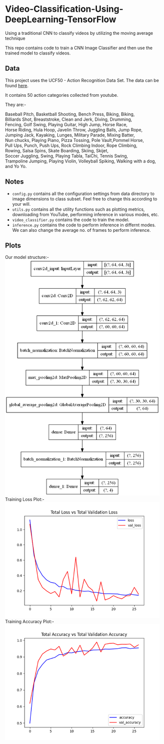 # Video-Classification-Using-DeepLearning-TensorFlow
Using a traditional CNN to classify videos by utilizing the moving average technique


This repo contains code to train a CNN Image Classifier and then use the trained model to classify videos.

## Data
This project uses the UCF50 - Action Recognition Data Set.
The data can be found [here](https://www.crcv.ucf.edu/data/UCF50.php).

It contains 50 action categories collected from youtube.  
  
They are:-  
  
Baseball Pitch, Basketball Shooting, Bench Press, Biking, Biking,  
Billiards Shot, Breaststroke, Clean and Jerk, Diving, Drumming,  
Fencing, Golf Swing, Playing Guitar, High Jump, Horse Race,  
Horse Riding, Hula Hoop, Javelin Throw, Juggling Balls, Jump Rope,  
Jumping Jack, Kayaking, Lunges, Military Parade, Mixing Batter,  
Nun chucks, Playing Piano, Pizza Tossing, Pole Vault,Pommel Horse,  
Pull Ups, Punch, Push Ups, Rock Climbing Indoor, Rope Climbing,  
Rowing, Salsa Spins, Skate Boarding, Skiing, Skijet,  
Soccer Juggling, Swing, Playing Tabla, TaiChi, Tennis Swing,  
Trampoline Jumping, Playing Violin, Volleyball Spiking, Walking with a dog, and Yo Yo.  

## Notes

* `config.py` contains all the configuration settings from data directory to image dimensions to class subset. Feel free to change this according to your will.
* `utils.py` contains all the utility functions such as plotting metrics, downloading from YouTube, performing inference in various modes, etc.
* `video_classifier.py` contains the code to train the model.
* `inference.py` contains the code to perform inference in differnt modes. We can also change the average no. of frames to perform inference.  

## Plots
Our model structure:-  
![Model Architecture](misc/model_structure_plot.png)  
Training Loss Plot:-  
![Loss Plot](misc/Figure_1.png)  
Training Accuracy Plot:-  
![Accuracy Plot](misc/Figure_2.png)
